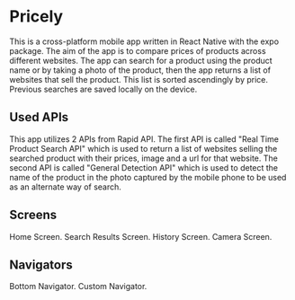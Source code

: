 # Pricely
This is a cross-platform mobile app written in React Native with the expo package. The aim of the app is to compare prices of products across different websites.
The app can search for a product using the product name or by taking a photo of the product, then the app returns a list of websites that sell the product. This list is sorted ascendingly by price. Previous searches are saved locally on the device.

## Used APIs
This app utilizes 2 APIs from Rapid API.
The first API is called "Real Time Product Search API" which is used to return a list of websites selling the searched product with their prices, image and a url for that website.
The second API is called "General Detection API" which is used to detect the name of the product in the photo captured by the mobile phone to be used as an alternate way of search.

## Screens
Home Screen.
Search Results Screen.
History Screen.
Camera Screen.

## Navigators
Bottom Navigator.
Custom Navigator.
